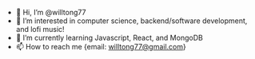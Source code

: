 - 👋 Hi, I’m @willtong77
- 👀 I’m interested in computer science, backend/software development, and lofi music!
- 🌱 I’m currently learning Javascript, React, and MongoDB
- 📫 How to reach me {email: willtong77@gmail.com}

<!---
willtong77/willtong77 is a ✨ special ✨ repository because its `README.md` (this file) appears on your GitHub profile.
You can click the Preview link to take a look at your changes.
--->
